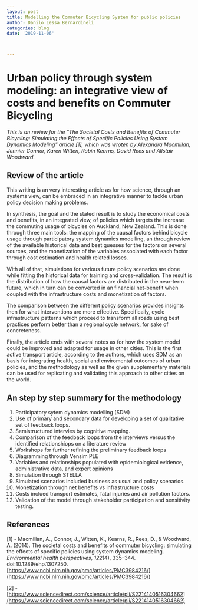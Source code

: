 ```yaml
---
layout: post
title: Modelling the Commuter Bicycling System for public policies
author: Danilo Lessa Bernardineli
categories: blog
date: '2019-11-06'



---
```



# Urban policy through system modeling: an integrative view of costs and benefits on Commuter Bicycling

*This is an review for the "The Societal Costs and Benefits of Commuter Bicycling: Simulating the Effects of Specific Policies Using System Dynamics Modeling" article [1], which was wroten by Alexandra Macmillan, Jennier Connor, Karen Witten, Robin Kearns, David Rees and Allstair Woodward.*

## Review of the article

This writing is an very interesting article as for how science, through an systems view, can be embraced in an integrative manner to tackle urban policy decision making problems.

In synthesis, the goal and the stated result is to study the economical costs and benefits, in an integrated view, of policies which targets the increase the commuting usage of bicycles on Auckland, New Zealand. This is done through three main tools: the mapping of the causal factors behind bicycle usage through participatory system dynamics modelling, an through review of the available historical data and best guesses for the factors on several sources, and the monetization of the variables associated with each factor through cost estimation and health related losses.

With all of that, simulations for various future policy scenarios are done while fitting the historical data for training and cross-validation. The result is the distribution of how the causal factors are distributed in the near-term future, which in turn can be converted in an financial net-benefit when coupled with the infrastructure costs and monetization of factors.

The comparison between the different policy scenarios provides insights then for what interventions are more effective. Specifically, cycle infrastructure patterns which proceed to transform all roads using best practices perform better than a regional cycle network, for sake of concreteness.

Finally, the article ends with several notes as for how the system model could be improved and adapted for usage in other cities. This is the first active transport article, according to the authors, which uses SDM as an basis for integrating health, social and enviromental outcomes of urban policies, and the methodology as well as the given supplementary materials can be used for replicating and validating this approach to other cities on the world.

## An step by step summary for the methodology

1. Participatory sytem dynamics modelling (SDM)
2. Use of primary and secondary data for developing a set of qualitative set of feedback loops.
3. Semistructured intervies by cognitive mapping.
4. Comparison of the feedback loops from the interviews versus the identified relationshiops on a literature review
5. Workshops for further refining the preliminary feedback loops
6. Diagramming through Vensim PLE
7. Variables and relationships populated with epidemiological evidence, administrative data, and expert opinions
8. Simulation through STELLA
9. Simulated scenarios included business as usual and policy scenarios.
10. Monetization through net benefits vs infrastructure costs
11. Costs inclued transport estimates, fatal injuries and air pollution factors.
12. Validation of the model through stakeholder participation and sensitivity testing.


## References

[1] - Macmillan, A., Connor, J., Witten, K., Kearns, R., Rees, D., & Woodward, A. (2014). The societal costs and benefits of commuter bicycling: simulating the effects of specific policies using system dynamics modeling. _Environmental health perspectives_, _122_(4), 335–344. doi:10.1289/ehp.1307250. [https://www.ncbi.nlm.nih.gov/pmc/articles/PMC3984216/](https://www.ncbi.nlm.nih.gov/pmc/articles/PMC3984216/)

[2] - [https://www.sciencedirect.com/science/article/pii/S2214140516304662](https://www.sciencedirect.com/science/article/pii/S2214140516304662)

